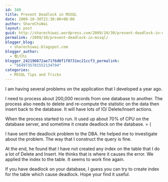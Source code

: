 ```yaml
---
id: 348
title: Prevent Deadlock in MSSQL
date: 2009-10-30T22:30:00+08:00
author: ShareChiWai
layout: post
guid: http://sharechiwai.wordpress.com/2009/10/30/prevent-deadlock-in-mssql
permalink: /2009/10/prevent-deadlock-in-mssql/
blogger_blog:
  - sharechiwai.blogspot.com
blogger_author:
  - 智/Chi
blogger_242190872ae71f6d0f1f8731ec21ccf3_permalink:
  - "5649735701552134794"
categories:
  - MSSQL Tips and Tricks
---
```

I am having several problems on the application that I developed a year ago.

I need to process about 200,000 records from one database to another. The process also needs to delete and re-compute the statistic on the data then insert back to the database. It will have lots of IO/ Delete/Insert actions.

When the process started to run. It used up about 70% of CPU on the database server, and sometime it create deadlock on the database. = (

I have sent the deadlock problem to the DBA. He helped me to investigate about the problem. The way that I construct the query is fine.

At the end, he found that I have not created any index on the table that I do a lot of Delete and Insert. He thinks that is where it causes the error. We applied the index to the table. It seems to work fine again.

If you have deadlock on your database, I guess you can try to create index for the table which cause deadlock. Hope your find it useful.